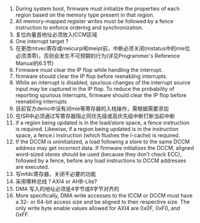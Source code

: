 1.  During system boot, firmware must initialize the properties of each region based on the memory type present in that region. 
2.  All memory-mapped register writes must be followed by a fence instruction to enforce ordering and 
   synchronization.
3.  复位向量首地址必须放入ICCM区域
4.  One interrupt target ?
5.  在更改mtvec寄存或meicurpl和meipt前，中断必须关闭(mstatus中的mie位必须清零)，否则会发生不可预期的行为(详见Programmer's Reference Manual的6.5节)
6.  Firmware must clear  the IP flop while handling the interrupt.
7.  firmware should clear the IP flop before reenabling interrupts.
8.  While an interrupt is disabled, spurious changes of the interrupt source input may be captured in the IP flop.  To reduce the probability of reporting spurious interrupts, firmware should clear the IP flop before reenabling interrupts
9.  目前官方demo中没有对mie等寄存器的入栈操作，需根据需要添加
10.  在ISR中必须通过写寄存器阻止同优先级或高优先级中断打断当前中断
11.  if a region being updated is in the load/store space, a fence instruction is required.  Likewise, if a region being updated is in the instruction space, a fence.i instruction (which flushes the I-cache) is required. 
12.  If the DCCM is uninitialized, a load following a store to the same DCCM address may get incorrect data.  If firmware initializes the DCCM, aligned word-sized stores should be used (because they don’t check ECC), followed by a fence, before any load instructions to DCCM addresses are executed. 
13.  写mfdc寄存器，关闭不必要的功能
14.  采用哪种总线？AXI4 or AHB-Lite?
15.  DMA 写入的地址必须是4字节或8字节对齐的
16.  More specifically, DMA write accesses to the ICCM or DCCM must have a 32- or 64-bit access size and be aligned to 
     their respective size.  The only write byte enable values allowed for AXI4 are 0x0F, 0xF0, and 0xFF. 